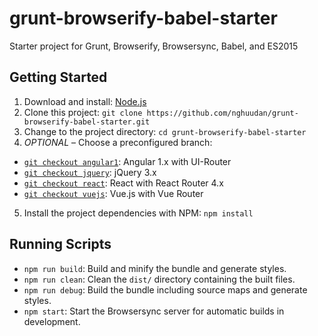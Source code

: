 # grunt-browserify-babel-starter
Starter project for Grunt, Browserify, Browsersync, Babel, and ES2015

## Getting Started
1. Download and install: [Node.js](https://nodejs.org)
2. Clone this project: `git clone https://github.com/nghuudan/grunt-browserify-babel-starter.git`
3. Change to the project directory: `cd grunt-browserify-babel-starter`
4. *OPTIONAL* &ndash; Choose a preconfigured branch:
  * [`git checkout angular1`](https://github.com/nghuudan/grunt-browserify-babel-starter/tree/angular1): Angular 1.x with UI-Router
  * [`git checkout jquery`](https://github.com/nghuudan/grunt-browserify-babel-starter/tree/jquery): jQuery 3.x
  * [`git checkout react`](https://github.com/nghuudan/grunt-browserify-babel-starter/tree/react): React with React Router 4.x
  * [`git checkout vuejs`](https://github.com/nghuudan/grunt-browserify-babel-starter/tree/vuejs): Vue.js with Vue Router
5. Install the project dependencies with NPM: `npm install`

## Running Scripts
* `npm run build`: Build and minify the bundle and generate styles.
* `npm run clean`: Clean the `dist/` directory containing the built files.
* `npm run debug`: Build the bundle including source maps and generate styles.
* `npm start`: Start the Browsersync server for automatic builds in development.
